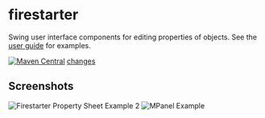 # firestarter
Swing user interface components for editing properties of objects. See the [user guide](../../wiki/Home) for examples.

[![Maven Central](https://maven-badges.herokuapp.com/maven-central/com.googlecode.blaisemath/firestarter/badge.svg)](https://maven-badges.herokuapp.com/maven-central/com.googlecode.blaisemath/firestarter) [changes](https://github.com/triathematician/firestarter/wiki/firestarter-change-log)

## Screenshots
![Firestarter Property Sheet Example 2](../../wiki/FirestarterPropertySheet_Filtered.png)
![MPanel Example](../../wiki/MPanel.png)
